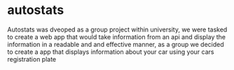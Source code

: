 # autostats 
Autostats was dveoped as a group project within university, we were tasked to create a web app that would take information from an api and display the information in a readable and and effective manner, as a group we decided to create a app that displays information about your car using your cars registration plate
